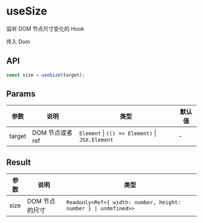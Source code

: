 # useSize

监听 DOM 节点尺寸变化的 Hook

<preview path="./demo/index.vue" title="基本使用" description='传入需要监听的ref'></preview>

传入 Dom

<preview path="./demo/index1.vue" title="基本使用" description='传入 body dom'></preview>

## API

```typescript
const size = useSize(target);
```

## Params

| 参数   | 说明             | 类型                                            | 默认值 |
| ------ | ---------------- | ----------------------------------------------- | ------ |
| target | DOM 节点或者 ref | `Element` \| `(() => Element)` \| `JSX.Element` | -      |

## Result

| 参数 | 说明           | 类型                                                            |
| ---- | -------------- | --------------------------------------------------------------- |
| size | DOM 节点的尺寸 | `Readonly<Ref<{ width: number, height: number } \| undefined>>` |
